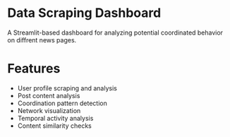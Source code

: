 # Data Scraping Dashboard

A Streamlit-based dashboard for analyzing potential coordinated behavior on diffrent news pages.

# Features
- User profile scraping and analysis
- Post content analysis
- Coordination pattern detection
- Network visualization
- Temporal activity analysis
- Content similarity checks
